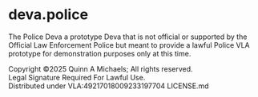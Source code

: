# deva.police
The Police Deva a prototype Deva that is not official or supported by the Official Law Enforcement Police but meant to provide a lawful Police VLA prototype for demonstration purposes only at this time.

Copyright ©2025 Quinn A Michaels; All rights reserved.  
Legal Signature Required For Lawful Use.  
Distributed under VLA:49217018009233197704 LICENSE.md
